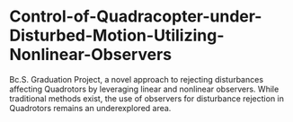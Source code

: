 # Control-of-Quadracopter-under-Disturbed-Motion-Utilizing-Nonlinear-Observers
Bc.S. Graduation Project, a novel approach to rejecting disturbances affecting Quadrotors by leveraging linear and nonlinear observers. While traditional methods exist, the use of observers for disturbance rejection in Quadrotors remains an underexplored area.

